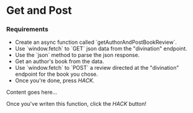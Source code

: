 # Get and Post

<div class="aside">
<h3>Requirements</h3>
<ul>
  <li>Create an async function called `getAuthorAndPostBookReview`.</li>
  <li>Use `window.fetch` to `GET` json data from the "divination" endpoint.</li>
  <li>Use the `json` method to parse the json response.</li>
  <li>Get an author's book from the data.</li>
  <li>Use `window.fetch` to `POST` a review directed at the "divination" endpoint for the book you chose.</li>
  <li>Once you're done, press <em>HACK</em>.</li>
</ul>
</div>

Content goes here...

Once you've writen this function, click the _HACK_ button!
